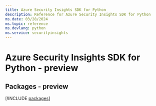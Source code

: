 ```yaml
---
title: Azure Security Insights SDK for Python
description: Reference for Azure Security Insights SDK for Python
ms.date: 03/28/2024
ms.topic: reference
ms.devlang: python
ms.service: securityinsights
---
```

# Azure Security Insights SDK for Python - preview
## Packages - preview
[!INCLUDE [packages](security-insights-index.md)]